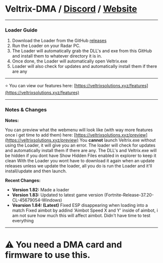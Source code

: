 # Veltrix-DMA / [Discord](https://discord.gg/yup8JR5M5A) / [Website](https://veltrixsolutions.xyz/)

---

### Loader Guide

1. Download the Loader from the GitHub [releases](https://github.com/bluuuzs/veltrix-dma/releases/tag/Loader)
2. Run the Loader on your Radar PC.  
3. The Loader will automatically grab the DLL's and exe from this GitHub and install them to whatever directory it is in.
4. Once done, the Loader will automatically open Veltrix.exe
5. Loader will also check for updates and automatically install them if there are any

---

 ⭐ You can view our features here: [https://veltrixsolutions.xyz/features](https://veltrixsolutions.xyz/features)

---

### Notes & Changes

**Notes:**

You can preview what the webmenu will look like (with way more features once i get time to add them) here: [https://veltrixsolutions.xyz/preview](https://veltrixsolutions.xyz/preview)
You **cannot** launch Veltrix.exe without using the Loader, it will give you an error. The loader will check for updates and automatically install them if there are any.
The DLL's and Veltrix.exe will be hidden if you dont have Show Hidden Files enabled in explorer to keep it clean
With the Loader you wont have to download it again when an update releases unless we update the loader, all you do is run the Loader and it'll install/update and then launch.

**Recent Changes:**

- **Version 1.82:** Made a loader
- **Version 1.83:** Updated to latest game version (Fortnite-Release-37.20-CL-45679054-Windows)
- **Vearsion 1.84: (Latest)** Fixed ESP disappearing when loading into a match Fixed aimbot by addind 'Aimbot Speed X and Y' inside of aimbot, i am not sure how much this will affect aimbot. Didn't have time to test everything
---

# ⚠️ You need a DMA card and firmware to use this.
